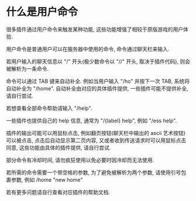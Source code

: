 # 什么是用户命令

很多插件通过用户命令来触发某种功能, 这些功能增强了相较于原版游戏的用户体验.

用户命令是普通用户可以在服务器中使用的命令, 命令通过聊天栏来输入.

若用户输入的聊天信息以 "/" 开头\(极少数命令以 "//" 开头, 取决于插件代码\), 则会被解析为一条命令.

命令可以通过 TAB 键来自动补全. 例如当用户输入 "/ho" 并按下一次 TAB, 系统将自动补全为 "/home". 自动补全由对应的具体插件提供, 一些插件可能不提供补全, 请自行尝试.

若想查看全部命令帮助请输入 "/help".

一些插件也提供自己的 help 信息, 通常为 "/{label} help", 例如 "/ess help".

插件的输出可能可以用鼠标点击, 例如翻页按钮\(聊天栏中输出的 ascii 艺术按钮\)可以被点击, 点击后自动显示第二页内容, 又或者收到传送请求时可以用鼠标点击同意, 这些功能由具体的插件提供, 请自行尝试.

部分命令有冷却时间, 请勿疯狂使用以免必要时因冷却而无法使用.

若所需的命令需要一个带空格的参数, 为了避免被解析为两个参数, 请使用引号包裹参数, 例如 /home "new home"

若有更多问题请自行查看对应插件的帮助文档.

